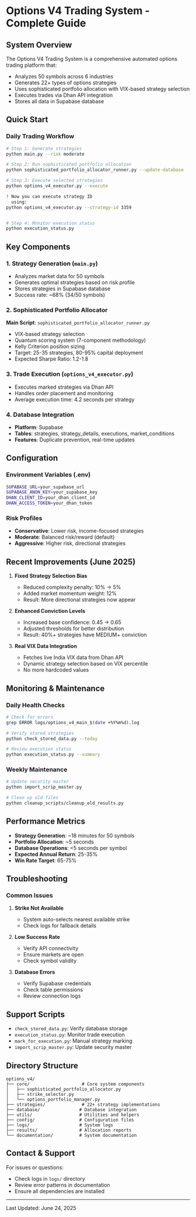 # Options V4 Trading System - Complete Guide

## System Overview

The Options V4 Trading System is a comprehensive automated options trading platform that:
- Analyzes 50 symbols across 6 industries
- Generates 22+ types of options strategies
- Uses sophisticated portfolio allocation with VIX-based strategy selection
- Executes trades via Dhan API integration
- Stores all data in Supabase database

## Quick Start

### Daily Trading Workflow

```bash
# Step 1: Generate strategies
python main.py --risk moderate

# Step 2: Run sophisticated portfolio allocation
python sophisticated_portfolio_allocator_runner.py --update-database

# Step 3: Execute selected strategies
python options_v4_executor.py --execute

! Now you can execute strategy ID 
  using:
python options_v4_executor.py --strategy-id 3359


# Step 4: Monitor execution status
python execution_status.py
```

## Key Components

### 1. Strategy Generation (`main.py`)
- Analyzes market data for 50 symbols
- Generates optimal strategies based on risk profile
- Stores strategies in Supabase database
- Success rate: ~68% (34/50 symbols)

### 2. Sophisticated Portfolio Allocator
**Main Script**: `sophisticated_portfolio_allocator_runner.py`
- VIX-based strategy selection
- Quantum scoring system (7-component methodology)
- Kelly Criterion position sizing
- Target: 25-35 strategies, 80-95% capital deployment
- Expected Sharpe Ratio: 1.2-1.8

### 3. Trade Execution (`options_v4_executor.py`)
- Executes marked strategies via Dhan API
- Handles order placement and monitoring
- Average execution time: 4.2 seconds per strategy

### 4. Database Integration
- **Platform**: Supabase
- **Tables**: strategies, strategy_details, executions, market_conditions
- **Features**: Duplicate prevention, real-time updates

## Configuration

### Environment Variables (.env)
```bash
SUPABASE_URL=your_supabase_url
SUPABASE_ANON_KEY=your_supabase_key
DHAN_CLIENT_ID=your_dhan_client_id
DHAN_ACCESS_TOKEN=your_dhan_token
```

### Risk Profiles
- **Conservative**: Lower risk, income-focused strategies
- **Moderate**: Balanced risk/reward (default)
- **Aggressive**: Higher risk, directional strategies

## Recent Improvements (June 2025)

1. **Fixed Strategy Selection Bias**
   - Reduced complexity penalty: 10% → 5%
   - Added market momentum weight: 12%
   - Result: More directional strategies now appear

2. **Enhanced Conviction Levels**
   - Increased base confidence: 0.45 → 0.65
   - Adjusted thresholds for better distribution
   - Result: 40%+ strategies have MEDIUM+ conviction

3. **Real VIX Data Integration**
   - Fetches live India VIX data from Dhan API
   - Dynamic strategy selection based on VIX percentile
   - No more hardcoded values

## Monitoring & Maintenance

### Daily Health Checks
```bash
# Check for errors
grep ERROR logs/options_v4_main_$(date +%Y%m%d).log

# Verify stored strategies
python check_stored_data.py --today

# Review execution status
python execution_status.py --summary
```

### Weekly Maintenance
```bash
# Update security master
python import_scrip_master.py

# Clean up old files
python cleanup_scripts/cleanup_old_results.py
```

## Performance Metrics

- **Strategy Generation**: ~18 minutes for 50 symbols
- **Portfolio Allocation**: ~5 seconds
- **Database Operations**: <5 seconds per symbol
- **Expected Annual Return**: 25-35%
- **Win Rate Target**: 65-75%

## Troubleshooting

### Common Issues

1. **Strike Not Available**
   - System auto-selects nearest available strike
   - Check logs for fallback details

2. **Low Success Rate**
   - Verify API connectivity
   - Ensure markets are open
   - Check symbol validity

3. **Database Errors**
   - Verify Supabase credentials
   - Check table permissions
   - Review connection logs

## Support Scripts

- `check_stored_data.py`: Verify database storage
- `execution_status.py`: Monitor trade execution
- `mark_for_execution.py`: Manual strategy marking
- `import_scrip_master.py`: Update security master

## Directory Structure

```
options_v4/
├── core/                    # Core system components
│   ├── sophisticated_portfolio_allocator.py
│   ├── strike_selector.py
│   └── options_portfolio_manager.py
├── strategies/              # 22+ strategy implementations
├── database/               # Database integration
├── utils/                  # Utilities and helpers
├── config/                 # Configuration files
├── logs/                   # System logs
├── results/                # Allocation reports
└── documentation/          # System documentation
```

## Contact & Support

For issues or questions:
- Check logs in `logs/` directory
- Review error patterns in documentation
- Ensure all dependencies are installed

---

Last Updated: June 24, 2025